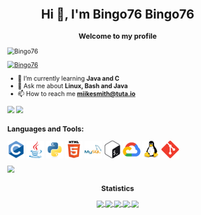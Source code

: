 <h1 align="center">Hi 👋, I'm Bingo76 Bingo76</h1>
<h3 align="center">Welcome to my profile</h3>
<p align="left"> <img src="https://komarev.com/ghpvc/?username=Bingo76&label=Profile%20views&color=0e75b6&style=flat" alt="Bingo76" /> </p>

<p align="left"> <a href="https://github.com/ryo-ma/github-profile-trophy"><img src="https://github-profile-trophy.vercel.app/?username=Bingo76&theme=" alt="Bingo76" /></a> </p>

- 🌱 I’m currently learning **Java and C**
- 💬 Ask me about **Linux, Bash and Java**
- 📫 How to reach me **miikesmith@tuta.io**

<div> <a href="https://github.com/Bingo76" target="_blank"><img src="https://img.shields.io/badge/GitHub-100000?style=for-the-badge&logo=github&logoColor=white" target="_blank"></a>
<a href = "mailto:miikesmith@tuta.io"><img src="https://img.shields.io/badge/-Gmail-%23333?style=for-the-badge&logo=gmail&logoColor=white" target="_blank"></a>
</div><h3 align="left">Languages and Tools:</h3>
<p align="left">
<img src="https://raw.githubusercontent.com/teamedwardforever/Readme-Generator/71f25dd8b98329b168142a6b782a107b75eab178/svg/Skills/Languages/c-original.svg" alt="C" width="40" height="40"/>
<img src="https://raw.githubusercontent.com/teamedwardforever/Readme-Generator/71f25dd8b98329b168142a6b782a107b75eab178/svg/Skills/Languages/java-original.svg" alt="Java" width="40" height="40"/>
<img src="https://raw.githubusercontent.com/teamedwardforever/Readme-Generator/71f25dd8b98329b168142a6b782a107b75eab178/svg/Skills/Languages/python-original.svg" alt="Python" width="40" height="40"/>
<img src="https://raw.githubusercontent.com/teamedwardforever/Readme-Generator/71f25dd8b98329b168142a6b782a107b75eab178/svg/Skills/Frontend/html5-original-wordmark.svg" alt="HTML" width="40" height="40"/>
<img src="https://raw.githubusercontent.com/teamedwardforever/Readme-Generator/71f25dd8b98329b168142a6b782a107b75eab178/svg/Skills/Database/mysql-original-wordmark.svg" alt="Mysql" width="40" height="40"/>
<img src="https://raw.githubusercontent.com/teamedwardforever/Readme-Generator/71f25dd8b98329b168142a6b782a107b75eab178/svg/Skills/Devops/gnu_bash-icon.svg" alt="Gnu Bash" width="40" height="40"/>
<img src="https://raw.githubusercontent.com/teamedwardforever/Readme-Generator/71f25dd8b98329b168142a6b782a107b75eab178/svg/Skills/Devops/google_cloud-icon.svg" alt="Google Cloud" width="40" height="40"/>
<img src="https://raw.githubusercontent.com/teamedwardforever/Readme-Generator/71f25dd8b98329b168142a6b782a107b75eab178/svg/Skills/Other/linux-original.svg" alt="Linux" width="40" height="40"/>
<img src="https://raw.githubusercontent.com/teamedwardforever/Readme-Generator/71f25dd8b98329b168142a6b782a107b75eab178/svg/Skills/Other/git-scm-icon.svg" alt="Git" width="40" height="40"/>
</p>

<img src="https://user-images.githubusercontent.com/73097560/115834477-dbab4500-a447-11eb-908a-139a6edaec5c.gif"><h3 align="center">Statistics</h3>
<div align="center">
<a href="https://github.com/Bingo76">
<img align="center" src="http://github-profile-summary-cards.vercel.app/api/cards/stats?username=Bingo76&theme=2077" height="180em" />
<img align="center" src="http://github-profile-summary-cards.vercel.app/api/cards/most-commit-language?username=Bingo76&theme=dracula" height="180em" />
<img align="center" src="http://github-profile-summary-cards.vercel.app/api/cards/repos-per-language?username=Bingo76&theme=2077" height="180em" />
<img align="center" src="http://github-profile-summary-cards.vercel.app/api/cards/productive-time?username=Bingo76&theme=2077" height="180em" />
<img align="center" src="http://github-profile-summary-cards.vercel.app/api/cards/profile-details?username=Bingo76&theme=2077" height="180em" />
</div>
